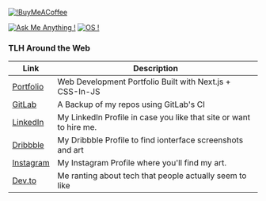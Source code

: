 [![!BuyMeACoffee](https://www.buymeacoffee.com/assets/img/custom_images/orange_img.png)](https://www.buymeacoffee.com/thomashighbaugh)

[![Ask Me Anything !](https://img.shields.io/badge/Ask%20me-anything-1abc9c.svg)](https://github.com/Thomashighbaugh/ama/blob/master/README.md)
[![OS !](https://img.shields.io/badge/OS-Linux-00caff)](https://github.com/dotfiles)

### TLH Around the Web
| Link | Description |
|------|-------------|
| [Portfolio](https://thomasleonhighbaugh.me) | Web Development Portfolio Built with Next.js + CSS-In-JS |
| [GitLab](https://gitlab.com/Thomashighbaugh) | A Backup of my repos using GitLab's CI|
| [LinkedIn](https://linkedin.com/in/thomas-leon-highbaugh) | My LinkedIn Profile in case you like that site or want to hire me. |
| [Dribbble](https://dribbble.com/thighbaugh) | My Dribbble Profile to find ionterface screenshots and art |
| [Instagram](https://instagram.com/thomashighbaugh) | My Instagram Profile where you'll find my art. |
| [Dev.to](https://dev.to/thomashighbaugh) | Me ranting about tech that people actually seem to like |
<!--
**Thomashighbaugh/Thomashighbaugh** is a ✨ _special_ ✨ repository because its `README.md` (this file) appears on your GitHub profile.

Here are some ideas to get you started:

- 🔭 I’m currently working on ...
- 🌱 I’m currently learning ...
- 👯 I’m looking to collaborate on ...
- 🤔 I’m looking for help with ...
- 💬 Ask me about ...
- 📫 How to reach me: ...
- 😄 Pronouns: ...
- ⚡ Fun fact: ...
-->
